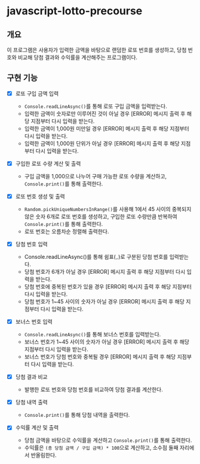 # javascript-lotto-precourse

## 개요

이 프로그램은 사용자가 입력한 금액을 바탕으로 랜덤한 로또 번호를 생성하고, 당첨 번호와 비교해 당첨 결과와 수익률을 계산해주는 프로그램이다.

## 구현 기능

- [x] 로또 구입 금액 입력

  - `Console.readLineAsync()`를 통해 로또 구입 금액을 입력받는다.
  - 입력한 금액이 숫자로만 이루어진 것이 아닐 경우 [ERROR] 메시지 출력 후 해당 지점부터 다시 입력을 받는다.
  - 입력한 금액이 1,000원 미만일 경우 [ERROR] 메시지 출력 후 해당 지점부터 다시 입력을 받는다.
  - 입력한 금액이 1,000원 단위가 아닐 경우 [ERROR] 메시지 출력 후 해당 지점부터 다시 입력을 받는다.

- [x] 구입한 로또 수량 계산 및 출력

  - 구입 금액을 1,000으로 나누어 구매 가능한 로또 수량을 계산하고, `Console.print()`를 통해 출력한다.

- [x] 로또 번호 생성 및 출력

  - `Random.pickUniqueNumbersInRange()`를 사용해 1에서 45 사이의 중복되지 않은 숫자 6개로 로또 번호를 생성하고, 구입한 로또 수량만큼 반복하여 `Console.print()`를 통해 출력한다.
  - 로또 번호는 오름차순 정렬해 출력한다.

- [x] 당첨 번호 입력

  - Console.readLineAsync()를 통해 쉼표(`,`)로 구분된 당첨 번호를 입력받는다.
  - 당첨 번호가 6개가 아닐 경우 [ERROR] 메시지 출력 후 해당 지점부터 다시 입력을 받는다.
  - 당첨 번호에 중복된 번호가 있을 경우 [ERROR] 메시지 출력 후 해당 지점부터 다시 입력을 받는다.
  - 당첨 번호가 1~45 사이의 숫자가 아닐 경우 [ERROR] 메시지 출력 후 해당 지점부터 다시 입력을 받는다.

- [x] 보너스 번호 입력

  - `Console.readLineAsync()`를 통해 보너스 번호를 입력받는다.
  - 보너스 번호가 1~45 사이의 숫자가 아닐 경우 [ERROR] 메시지 출력 후 해당 지점부터 다시 입력을 받는다.
  - 보너스 번호가 당첨 번호와 중복될 경우 [ERROR] 메시지 출력 후 해당 지점부터 다시 입력을 받는다.

- [x] 당첨 결과 비교

  - 발행한 로또 번호와 당첨 번호를 비교하여 당첨 결과를 계산한다.

- [x] 당첨 내역 출력

  - `Console.print()`를 통해 당첨 내역을 출력한다.

- [x] 수익률 계산 및 출력

  - 당첨 금액을 바탕으로 수익률을 계산하고 `Console.print()`를 통해 출력한다.
  - 수익률은 `(총 당첨 금액 / 구입 금액) * 100`으로 계산하고, 소수점 둘째 자리에서 반올림한다.
